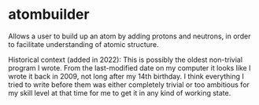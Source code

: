 # atombuilder

Allows a user to build up an atom by adding protons and neutrons, in order to facilitate understanding of atomic structure.

Historical context (added in 2022): This is possibly the oldest non-trivial program I wrote. From the last-modified date on my computer it looks like I wrote it back in 2009, not long after my 14th birthday. I think everything I tried to write before them was either completely trivial or too ambitious for my skill level at that time for me to get it in any kind of working state.